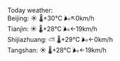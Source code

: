 Today weather:  
Beijing: ☀️ 🌡️+30°C 🌬️↖0km/h  
Tianjin: ☀️ 🌡️+28°C 🌬️←19km/h  
Shijiazhuang: ⛅️  🌡️+29°C 🌬️←0km/h  
Tangshan: ☀️ 🌡️+28°C 🌬️←19km/h  
